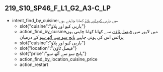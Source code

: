 ## 219_S10_SP46_F_L1_G2_A3-C_LP
* intent_find_by_cuisine:میں [باربی کیو اور پلاؤ](cuisine) کھانا چاہتے ہوں
	- slot{"cuisine":"باربی کیو اور پلاؤ"}
	- action_find_by_cuisineمیں لاہور میں [فیصل ٹاؤن](location)  سے کھانا کھانا چاہتی ہوں پرائس اس کی ہونی چاہیے [پانچ سو سے آٹھ سو](price) کے درمیان
	- slot{"cuisine":"باربی کیو اور پلاؤ"}
	- slot{"location":"فیصل ٹاؤن"}
	- slot{"price":"پانچ سو سے آٹھ سو"}
	- action_find_by_location_cuisine_price
	- action_restart